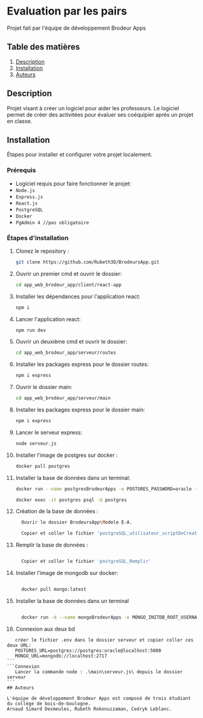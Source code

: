# Evaluation par les pairs

Projet fait par l'équipe de développement Brodeur Apps

## Table des matières

1. [Description](#description)
2. [Installation](#installation)
3. [Auteurs](#auteurs)

## Description

Projet visant à créer un logiciel pour aider les professeurs. Le logiciel permet de créer des activitées pour évaluer ses coéquipier après un projet en classe.

## Installation

Étapes pour installer et configurer votre projet localement.

### Prérequis

- Logiciel requis pour faire fonctionner le projet:
- `Node.js`
- `Express.js`
- `React.js`
- `PostgreSQL`
- `Docker`
- `PgAdmin 4 //pas obligatoire`

### Étapes d'installation

1. Clonez le repository :

   ```bash
   git clone https://github.com/Rubeth3D/BrodeursApp.git
   ```

2. Ouvrir un premier cmd et ouvrir le dossier:

   ```bash
   cd app_web_brodeur_app/client/react-app
   ```

3. Installer les dépendances pour l'application react:

   ```bash
   npm i
   ```

4. Lancer l'application react:

   ```bash
   npm run dev
   ```

5. Ouvrir un deuxième cmd et ouvrir le dossier:

   ```bash
   cd app_web_brodeur_app/serveur/routes
   ```

6. Installer les packages express pour le dossier routes:

   ```bash
   npm i express
   ```

7. Ouvrir le dossier main:

   ```bash
   cd app_web_brodeur_app/serveur/main
   ```

8. Installer les packages express pour le dossier main:

   ```bash
   npm i express
   ```

9. Lancer le serveur express:

   ```bash
   node serveur.js
   ```

10. Installer l'image de postgres sur docker :

    ```bash
    docker pull postgres
    ```

11. Installer la base de données dans un terminal:

    ```bash
    docker run --name postgresBrodeurApps -e POSTGRES_PASSWORD=oracle -p 5000:5432 -d postgres

    docker exec -it postgres psql -U postgres

    ```

12. Création de la base de données :

    ```bash
      Ouvrir le dossier BrodeursApp\Modele E-A.

      Copier et coller le fichier 'postgreSQL_utilisateur_scriptDeCreation'
    ```

13. Remplir la base de données :

    ```bash

      Copier et coller le fichier 'postgreSQL_Remplir'
    ```

14. Installer l'image de mongodb sur docker:

    ```bash

      docker pull mongo:latest
    ```

15. Installer la base de données dans un terminal

    ```bash

      docker run -d --name mongoBrodeurApps -e MONGO_INITDB_ROOT_USERNAME=mongoadmin -e MONGO_INITDB_ROOT_PASSWORD=mongo -p 2717:27017 mongo:latest
    ```

16. Connexion aux deux bd

````.env
   créer le fichier .env dans le dossier serveur et copier coller ces deux URL:
   POSTGRES_URL=postgres://postgres:oracle@localhost:5000
   MONGO_URL=mongodb://localhost:2717
```
```Connexion
   Lancer la commande node : .\main\serveur.js\ depuis le dossier serveur
```
## Auteurs

L'équipe de développement Brodeur Apps est composé de trois étudiant du collège de bois-de-boulogne.
Arnaud Simard Desmeules, Rubeth Rokonuzzaman, Cedryk Leblanc.
````
